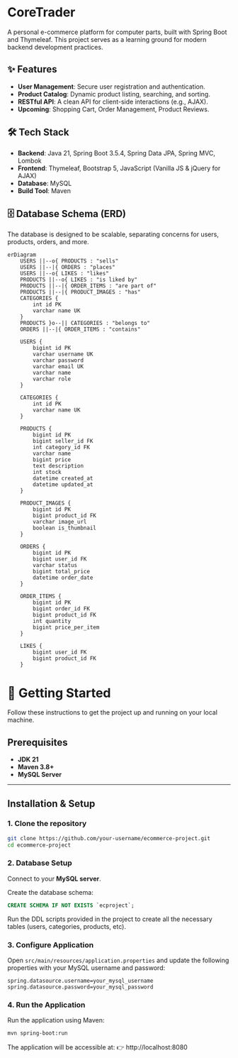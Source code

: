 # CoreTrader

A personal e-commerce platform for computer parts, built with Spring Boot and Thymeleaf. This project serves as a learning ground for modern backend development practices.

## ✨ Features

-   **User Management**: Secure user registration and authentication.
-   **Product Catalog**: Dynamic product listing, searching, and sorting.
-   **RESTful API**: A clean API for client-side interactions (e.g., AJAX).
-   **Upcoming**: Shopping Cart, Order Management, Product Reviews.

## 🛠️ Tech Stack

-   **Backend**: Java 21, Spring Boot 3.5.4, Spring Data JPA, Spring MVC, Lombok
-   **Frontend**: Thymeleaf, Bootstrap 5, JavaScript (Vanilla JS & jQuery for AJAX)
-   **Database**: MySQL
-   **Build Tool**: Maven

## 🗄️ Database Schema (ERD)

The database is designed to be scalable, separating concerns for users, products, orders, and more.

```mermaid
erDiagram
    USERS ||--o{ PRODUCTS : "sells"
    USERS ||--|{ ORDERS : "places"
    USERS ||--o{ LIKES : "likes"
    PRODUCTS ||--o{ LIKES : "is liked by"
    PRODUCTS ||--|{ ORDER_ITEMS : "are part of"
    PRODUCTS ||--|{ PRODUCT_IMAGES : "has"
    CATEGORIES {
        int id PK
        varchar name UK
    }
    PRODUCTS }o--|| CATEGORIES : "belongs to"
    ORDERS ||--|{ ORDER_ITEMS : "contains"

    USERS {
        bigint id PK
        varchar username UK
        varchar password
        varchar email UK
        varchar name
        varchar role
    }

    CATEGORIES {
        int id PK
        varchar name UK
    }

    PRODUCTS {
        bigint id PK
        bigint seller_id FK
        int category_id FK
        varchar name
        bigint price
        text description
        int stock
        datetime created_at
        datetime updated_at
    }

    PRODUCT_IMAGES {
        bigint id PK
        bigint product_id FK
        varchar image_url
        boolean is_thumbnail
    }

    ORDERS {
        bigint id PK
        bigint user_id FK
        varchar status
        bigint total_price
        datetime order_date
    }

    ORDER_ITEMS {
        bigint id PK
        bigint order_id FK
        bigint product_id FK
        int quantity
        bigint price_per_item
    }

    LIKES {
        bigint user_id FK
        bigint product_id FK
    }
```

# 🚀 Getting Started

Follow these instructions to get the project up and running on your local machine.

## Prerequisites
- **JDK 21**
- **Maven 3.8+**
- **MySQL Server**

---

## Installation & Setup

### 1. Clone the repository
```bash
git clone https://github.com/your-username/ecommerce-project.git
cd ecommerce-project
```

### 2. Database Setup

Connect to your **MySQL server**.

Create the database schema:

```sql
CREATE SCHEMA IF NOT EXISTS `ecproject`;
```

Run the DDL scripts provided in the project to create all the necessary tables (users, categories, products, etc). 

### 3. Configure Application

Open `src/main/resources/application.properties` and update the following properties with your MySQL username and password:

```properties
spring.datasource.username=your_mysql_username
spring.datasource.password=your_mysql_password
```

### 4. Run the Application

Run the application using Maven:

```bash
mvn spring-boot:run
```

The application will be accessible at:
👉 http://localhost:8080

